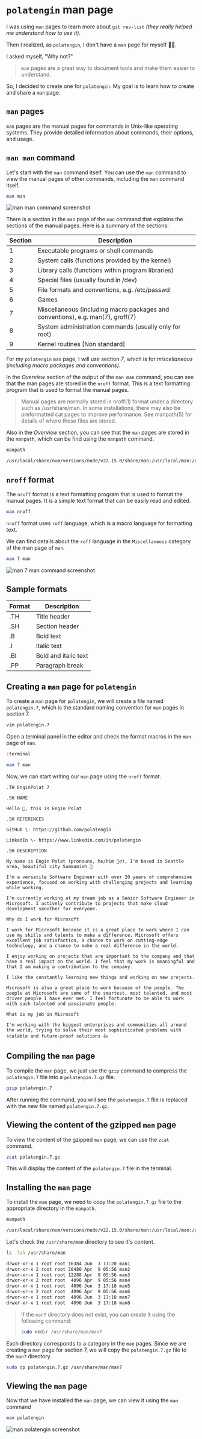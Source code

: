 # `polatengin` man page

I was using `man` pages to learn more about `git rev-list` _(they really helped me understand how to use it)_.

Then I realized, as `polatengin`, I don't have a `man` page for myself 🤷‍♂️.

I asked myself, "Why not?"

> `man` pages are a great way to document tools and make them easier to understand.

So, I decided to create one for `polatengin`. My goal is to learn how to create and share a `man` page.

## `man` pages

`man` pages are the manual pages for commands in Unix-like operating systems. They provide detailed information about commands, their options, and usage.

## `man man` command

Let's start with the `man` command itself. You can use the `man` command to view the manual pages of other commands, including the `man` command itself.

```bash
man man
```

![man man command screenshot](https://github.com/user-attachments/assets/d9d1d382-81b4-4724-afe9-176b39da27c3)

There is a section in the `man` page of the `man` command that explains the sections of the manual pages. Here is a summary of the sections:

| Section | Description |
|---------|-------------|
| 1 | Executable programs or shell commands |
| 2 | System calls (functions provided by the kernel) |
| 3 | Library calls (functions within program libraries) |
| 4 | Special files (usually found in /dev) |
| 5 | File formats and conventions, e.g. /etc/passwd |
| 6 | Games |
| 7 | Miscellaneous (including macro packages and conventions), e.g. man(7), groff(7) |
| 8 | System administration commands (usually only for root) |
| 9 | Kernel routines [Non standard] |

For my `polatengin` `man` page, I will use section _7_, which is for _miscellaneous (including macro packages and conventions)_.

In the _Overview_ section of the output of the `man man` command, you can see that the man pages are stored in the `nroff` format. This is a text formatting program that is used to format the manual pages.

> Manual pages are normally stored in nroff(1) format under a directory such as /usr/share/man. In some installations, there may also be preformatted cat pages to improve performance. See manpath(5) for details of where these files are stored.

Also in the _Overview_ section, you can see that the `man` pages are stored in the `manpath`, which can be find using the `manpath` command.

```bash
manpath

/usr/local/share/nvm/versions/node/v22.15.0/share/man:/usr/local/man:/usr/local/share/man:/usr/share/man
```

## `nroff` format

The `nroff` format is a text formatting program that is used to format the manual pages. It is a simple text format that can be easily read and edited.

```bash
man nroff
```

`nroff` format uses `roff` language, which is a macro language for formatting text.

We can find details about the `roff` language in the `Miscellaneous` category of the man page of `man`.

```bash
man 7 man
```

![man 7 man command screenshot](https://github.com/user-attachments/assets/961e675c-594b-49fe-bda9-46d7767b3013)

## Sample formats

| Format | Description |
|--------|-------------|
| .TH | Title header |
| .SH | Section header |
| .B | Bold text |
| .I | Italic text |
| .BI | Bold and italic text |
| .PP | Paragraph break |

## Creating a `man` page for `polatengin`

To create a `man` page for `polatengin`, we will create a file named `polatengin.7`, which is the standard naming convention for `man` pages in section 7.

```bash
vim polatengin.7
```

Open a terminal panel in the editor and check the format macros in the `man` page of `man`.

```bash
:terminal

man 7 man
```

Now, we can start writing our `man` page using the `nroff` format.

```nroff
.TH EnginPolat 7

.SH NAME

Hello 👋, this is Engin Polat

.SH REFERENCES

GitHub \- https://github.com/polatengin

LinkedIn \- https://www.linkedin.com/in/polatengin

.SH DESCRIPTION

My name is Engin Polat (pronouns, he/him 🙋‍♂️), I'm based in Seattle area, beautiful city Sammamish 🌅

I'm a versatile Software Engineer with over 20 years of comprehensive experience, focused on working with challenging projects and learning while working.

I'm currently working at my dream job as a Senior Software Engineer in Microsoft. I actively contribute to projects that make cloud development smoother for everyone.

Why do I work for Microsoft

I work for Microsoft because it is a great place to work where I can use my skills and talents to make a difference. Microsoft offers excellent job satisfaction, a chance to work on cutting-edge technology, and a chance to make a real difference in the world.

I enjoy working on projects that are important to the company and that have a real impact on the world. I feel that my work is meaningful and that I am making a contribution to the company.

I like the constantly learning new things and working on new projects.

Microsoft is also a great place to work because of the people. The people at Microsoft are some of the smartest, most talented, and most driven people I have ever met. I feel fortunate to be able to work with such talented and passionate people.

What is my job in Microsoft

I'm working with the biggest enterprises and communities all around the world, trying to solve their most sophisticated problems with scalable and future-proof solutions 👍
```

## Compiling the `man` page

To compile the `man` page, we just use the `gzip` command to compress the `polatengin.7` file into a `polatengin.7.gz` file.

```bash
gzip polatengin.7
```

After running the command, you will see the `polatengin.7` file is replaced with the new file named `polatengin.7.gz`.

## Viewing the content of the gzipped `man` page

To view the content of the gzipped `man` page, we can use the `zcat` command.

```bash
zcat polatengin.7.gz
```

This will display the content of the `polatengin.7` file in the terminal.

## Installing the `man` page

To install the `man` page, we need to copy the `polatengin.7.gz` file to the appropriate directory in the `manpath`.

```bash
manpath

/usr/local/share/nvm/versions/node/v22.15.0/share/man:/usr/local/man:/usr/local/share/man:/usr/share/man
```

Let's check the `/usr/share/man` directory to see it's content.

```bash
ls -lah /usr/share/man

drwxr-xr-x 1 root root 16384 Jun  3 17:20 man1
drwxr-xr-x 2 root root 20480 Apr  9 05:56 man2
drwxr-xr-x 1 root root 12288 Apr  9 05:56 man3
drwxr-xr-x 2 root root  4096 Apr  9 05:56 man4
drwxr-xr-x 1 root root  4096 Jun  3 17:18 man5
drwxr-xr-x 2 root root  4096 Apr  9 05:56 man6
drwxr-xr-x 1 root root  4096 Jun  3 17:18 man7
drwxr-xr-x 1 root root  4096 Jun  3 17:18 man8
```

> If the `man7` directory does not exist, you can create it using the following command:
>
> ```bash
> sudo mkdir /usr/share/man/man7
> ```

Each directory corresponds to a category in the `man` pages. Since we are creating a `man` page for section 7, we will copy the `polatengin.7.gz` file to the `man7` directory.

```bash
sudo cp polatengin.7.gz /usr/share/man/man7
```

## Viewing the `man` page

Now that we have installed the `man` page, we can view it using the `man` command

```bash
man polatengin
```

![man polatengin screenshot](https://github.com/user-attachments/assets/f8c71cba-91e0-4905-9318-fb0f372f2e42)
